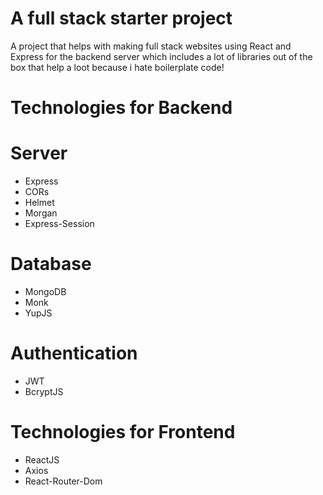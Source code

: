 # A full stack starter project
A project that helps with making full stack websites using React and Express for the backend server which includes a lot of libraries out of the box that help a loot
because i hate boilerplate code!

# Technologies for Backend

# Server
* Express
* CORs
* Helmet
* Morgan
* Express-Session

# Database
* MongoDB
* Monk
* YupJS

# Authentication
* JWT
* BcryptJS

# Technologies for Frontend
* ReactJS
* Axios
* React-Router-Dom